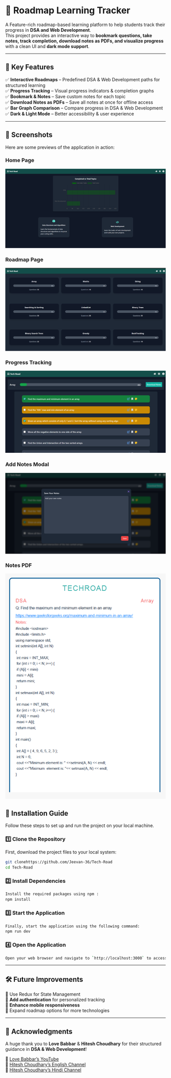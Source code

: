 # 🚀 Roadmap Learning Tracker  

A Feature-rich roadmap-based learning platform to help students track their progress in **DSA and Web Development**.  
This project provides an interactive way to **bookmark questions, take notes, track completion, download notes as PDFs, and visualize progress** with a clean UI and **dark mode support**.  

---

## 🌟 Key Features  

✅ **Interactive Roadmaps** – Predefined DSA & Web Development paths for structured learning  
✅ **Progress Tracking** – Visual progress indicators & completion graphs  
✅ **Bookmark & Notes** – Save custom notes for each topic  
✅ **Download Notes as PDFs** – Save all notes at once for offline access  
✅ **Bar Graph Comparison** – Compare progress in DSA & Web Development  
✅ **Dark & Light Mode** – Better accessibility & user experience  

---

## 📸 Screenshots  

Here are some previews of the application in action:  

### **Home Page**  
![Home Page](screenshots/Home.png)  

### **Roadmap Page**  
![Roadmap Page](screenshots/RoadMaps.png)  

### **Progress Tracking**  
![Questions/Topics](screenshots/Questions.png)  

### **Add Notes Modal**  
![Add Notes](screenshots/AddNotes.png)

### **Notes PDF**  
![Notes PDF](screenshots/NotesPDF.png) 



## 🚀 Installation Guide  

Follow these steps to set up and run the project on your local machine.  

### **1️⃣ Clone the Repository**  
First, download the project files to your local system:  
```sh
git clonehttps://github.com/Jeevan-36/Tech-Road
cd Tech-Road
```

### **2️⃣ Install Dependencies**
```sh
Install the required packages using npm :
npm install
```

### **3️⃣ Start the Application**
```sh
Finally, start the application using the following command:
npm run dev
```

### **4️⃣ Open the Application**
```sh
Open your web browser and navigate to `http://localhost:3000` to access the application.
```
---

## 🛠 Future Improvements
🔄 Use Redux for State Management
\
🚀 **Add authentication** for personalized tracking  
📱 **Enhance mobile responsiveness**  
🎯 Expand roadmap options for more technologies  

---
## 🤝 Acknowledgments  

A huge thank you to **Love Babbar** & **Hitesh Choudhary** for their structured guidance in **DSA & Web Development**!  

🔗 [Love Babbar’s YouTube](https://www.youtube.com/@LoveBabbar)  
🔗 [Hitesh Choudhary’s English Channel](https://www.youtube.com/@HiteshCodeLab)  
🔗 [Hitesh Choudhary’s Hindi Channel](https://www.youtube.com/@chaiaurcode)

